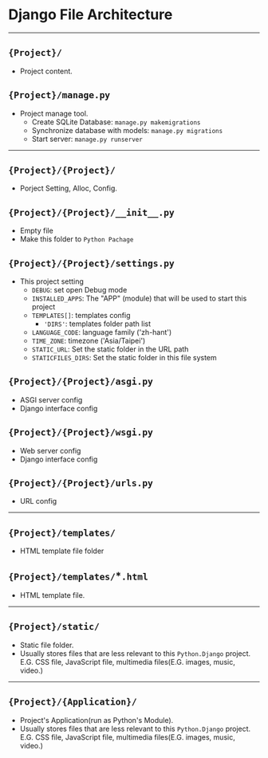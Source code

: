 # Django File Architecture

---

## `{Project}/`

- Project content.

## `{Project}/manage.py`

- Project manage tool.
  - Create SQLite Database: `manage.py makemigrations`
  - Synchronize database with models: `manage.py migrations`
  - Start server: `manage.py runserver`

---

## `{Project}/{Project}/`

- Porject Setting, Alloc, Config.

## `{Project}/{Project}/__init__.py`

- Empty file
- Make this folder to `Python Pachage`

## `{Project}/{Project}/settings.py`

- This project setting
  - `DEBUG`: set open Debug mode
  - `INSTALLED_APPS`: The "APP" (module) that will be used to start this project
  - `TEMPLATES[]`: templates config
    - `'DIRS'`: templates folder path list
  - `LANGUAGE_CODE`: language family ('zh-hant')
  - `TIME_ZONE`: timezone ('Asia/Taipei')
  - `STATIC_URL`: Set the static folder in the URL path
  - `STATICFILES_DIRS`: Set the static folder in this file system

## `{Project}/{Project}/asgi.py`

- ASGI server config
- Django interface config

## `{Project}/{Project}/wsgi.py`

- Web server config
- Django interface config

## `{Project}/{Project}/urls.py`

- URL config

---

## `{Project}/templates/`

- HTML template file folder

## `{Project}/templates/`*`.html`

- HTML template file.

---

## `{Project}/static/`

- Static file folder.
- Usually stores files that are less relevant to this `Python.Django` project. E.G. CSS file, JavaScript file, multimedia files(E.G. images, music, video.)

---

## `{Project}/{Application}/`

- Project's Application(run as Python's Module).
- Usually stores files that are less relevant to this `Python.Django` project. E.G. CSS file, JavaScript file, multimedia files(E.G. images, music, video.)
